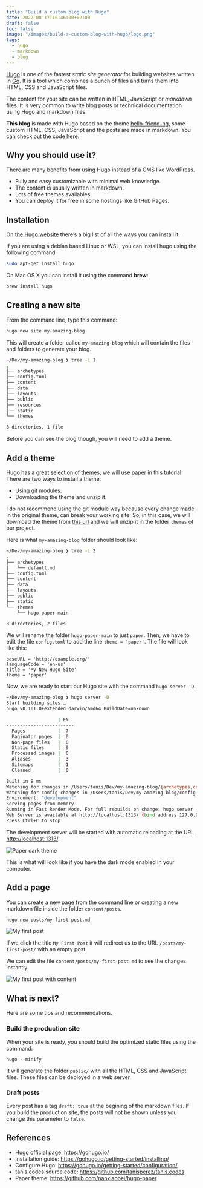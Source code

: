 ```yaml
---
title: "Build a custom blog with Hugo"
date: 2022-08-17T16:46:00+02:00
draft: false
toc: false
image: "/images/build-a-custom-blog-with-hugo/logo.png"
tags:
  - hugo
  - markdown
  - blog
---
```

[Hugo](https://gohugo.io/) is one of the fastest *static site generator* for building websites written in [Go](https://en.wikipedia.org/wiki/Go_(programming_language)). It is a tool which combines a bunch of files and turns them into HTML, CSS and JavaScript files.

The content for your site can be written in HTML, JavaScript or *markdown* files. It is very common to write blog posts or technical documentation using Hugo and markdown files.

**This blog** is made with Hugo based on the theme [hello-friend-ng](https://github.com/rhazdon/hugo-theme-hello-friend-ng), some custom HTML, CSS, JavaScript and the posts are made in markdown. You can check out the code [here](https://github.com/tanisperez/tanis.codes).

## Why you should use it?
There are many benefits from using Hugo instead of a CMS like WordPress.
* Fully and easy customizable with minimal web knowledge.
* The content is usually written in markdown.
* Lots of free themes availables.
* You can deploy it for free in some hostings like GitHub Pages.

## Installation

On [the Hugo website](https://gohugo.io/getting-started/installing/) there’s a big list of all the ways you can install it.

If you are using a debian based Linux or WSL, you can install hugo using the following command:

```bash
sudo apt-get install hugo
```

On Mac OS X you can install it using the command **brew**:

```bash
brew install hugo
```

## Creating a new site

From the command line, type this command:

```bash
hugo new site my-amazing-blog
```

This will create a folder called `my-amazing-blog` which will contain the files and folders to generate your blog.

```bash
~/Dev/my-amazing-blog ❯ tree -L 1
.
├── archetypes
├── config.toml
├── content
├── data
├── layouts
├── public
├── resources
├── static
└── themes

8 directories, 1 file
```

Before you can see the blog though, you will need to add a theme.

## Add a theme

Hugo has a [great selection of themes](https://themes.gohugo.io/), we will use [paper](https://themes.gohugo.io/themes/hugo-paper/) in this tutorial. There are two ways to install a theme:
* Using git modules.
* Downloading the theme and unzip it.

I do not recommend using the git module way because every change made in the original theme, can break your working site. So, in this case, we will download the theme from [this url](https://github.com/nanxiaobei/hugo-paper/archive/refs/heads/main.zip) and we will unzip it in the folder `themes` of our project.

Here is what `my-amazing-blog` folder should look like:
```bash
~/Dev/my-amazing-blog ❯ tree -L 2
.
├── archetypes
│   └── default.md
├── config.toml
├── content
├── data
├── layouts
├── public
├── static
└── themes
    └── hugo-paper-main

8 directories, 2 files
```

We will rename the folder `hugo-paper-main` to just `paper`. Then, we have to edit the file `config.toml` to add the line `theme = 'paper'`. The file will look like this:

```text
baseURL = 'http://example.org/'
languageCode = 'en-us'
title = 'My New Hugo Site'
theme = 'paper'
```

Now, we are ready to start our Hugo site with the command `hugo server -D`.

```bash
~/Dev/my-amazing-blog ❯ hugo server -D
Start building sites … 
hugo v0.101.0+extended darwin/amd64 BuildDate=unknown

                   | EN  
-------------------+-----
  Pages            |  7  
  Paginator pages  |  0  
  Non-page files   |  0  
  Static files     |  9  
  Processed images |  0  
  Aliases          |  3  
  Sitemaps         |  1  
  Cleaned          |  0  

Built in 9 ms
Watching for changes in /Users/tanis/Dev/my-amazing-blog/{archetypes,content,data,layouts,static,themes}
Watching for config changes in /Users/tanis/Dev/my-amazing-blog/config.toml
Environment: "development"
Serving pages from memory
Running in Fast Render Mode. For full rebuilds on change: hugo server --disableFastRender
Web Server is available at http://localhost:1313/ (bind address 127.0.0.1)
Press Ctrl+C to stop
```

The development server will be started with automatic reloading at the URL [http://localhost:1313/](http://localhost:1313/).

![Paper dark theme](/images/build-a-custom-blog-with-hugo/dark-paper-theme.png#center)

This is what will look like if you have the dark mode enabled in your computer.

## Add a page

You can create a new page from the command line or creating a new markdown file inside the folder `content/posts`.

```bash
hugo new posts/my-first-post.md   
```

![My first post](/images/build-a-custom-blog-with-hugo/my-first-post.png#center)

If we click the title `My First Post` it will redirect us to the URL `/posts/my-first-post/` with an empty post. 

We can edit the file `content/posts/my-first-post.md` to see the changes instantly.

![My first post with content](/images/build-a-custom-blog-with-hugo/my-first-post-with-content.png#center)

## What is next?
Here are some tips and recommendations.

### Build the production site
When your site is ready, you should build the optimized static files using the command:
```
hugo --minify
```

It will generate the folder `public/` with all the HTML, CSS and JavaScript files. These files can be deployed in a web server.

### Draft posts
Every post has a tag `draft: true` at the begining of the markdown files. If you build the production site, the posts will not be shown unless you change this parameter to `false`.

## References

* Hugo official page: https://gohugo.io/
* Installation guide: https://gohugo.io/getting-started/installing/
* Configure Hugo: https://gohugo.io/getting-started/configuration/
* tanis.codes source code: https://github.com/tanisperez/tanis.codes
* Paper theme: https://github.com/nanxiaobei/hugo-paper